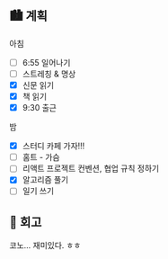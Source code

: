 ## 🏙️ 계획

아침

- [ ] 6:55 일어나기
- [ ] 스트레칭 & 명상
- [x] 신문 읽기
- [x] 책 읽기
- [x] 9:30 출근

밤

- [x] 스터디 카페 가자!!!
- [ ] 홈트 - 가슴
- [ ] 리액트 프로젝트 컨벤션, 협업 규칙 정하기
- [x] 알고리즘 풀기
- [ ] 일기 쓰기

## 🌆 회고

코노... 재미있다. ㅎㅎ